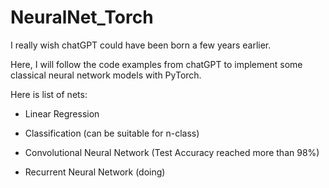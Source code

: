 # NeuralNet_Torch

I really wish chatGPT could have been born a few years earlier. 

Here, I will follow the code examples from chatGPT to implement some classical neural network models with PyTorch.

Here is list of nets:

- Linear Regression

- Classification (can be suitable for n-class)

- Convolutional Neural Network (Test Accuracy reached more than 98%)

- Recurrent Neural Network (doing)


